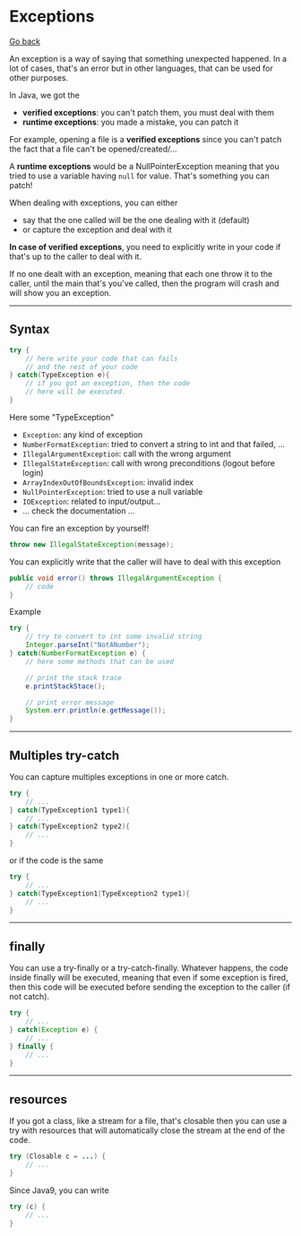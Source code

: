 # Exceptions

[Go back](../index.md#beginner)

An exception is a way of saying that something unexpected happened. In a lot of cases, that's an error but in other languages, that can be used for other purposes.

In Java, we got the

* **verified exceptions**: you can't patch them, you must deal with them
* **runtime exceptions**: you made a mistake, you can patch it

For example, opening a file is a **verified exceptions** since you can't patch the fact that a file can't be opened/created/...

A **runtime exceptions** would be a NullPointerException meaning that you tried to use a variable having `null` for value. That's something you can patch!

When dealing with exceptions, you can either

* say that the one called will be the one dealing with it (default)
* or capture the exception and deal with it

**In case of verified exceptions**, you need to explicitly write in your code if that's up to the caller to deal with it.

If no one dealt with an exception, meaning that each one throw it to the caller, until the main that's you've called, then the program will crash and will show you an exception.

<hr class="sr">

## Syntax

```java
try {
    // here write your code that can fails
    // and the rest of your code
} catch(TypeException e){
    // if you got an exception, then the code
    // here will be executed.
}
```

Here some "TypeException"

* ``Exception``: any kind of exception
* ``NumberFormatException``: tried to convert a string to int and that failed, ...
* ``IllegalArgumentException``: call with the wrong argument
* ``IllegalStateException``: call with wrong preconditions (logout before login)
* ``ArrayIndexOutOfBoundsException``: invalid index
* ``NullPointerException``: tried to use a null variable
* ``IOException``: related to input/output...
* ... check the documentation ...

You can fire an exception by yourself!

```java
throw new IllegalStateException(message);
```

You can explicitly write that the caller will have to deal with this exception

```java
public void error() throws IllegalArgumentException {
    // code
}
```

Example

```java
try {
    // try to convert to int some invalid string
    Integer.parseInt("NotANumber");
} catch(NumberFormatException e) {
    // here some methods that can be used

    // print the stack trace
    e.printStackStace();

    // print error message
    System.err.println(e.getMessage());
}
```

<hr class="sl">

## Multiples try-catch

You can capture multiples exceptions in one or more catch.

```java
try {
    // ...
} catch(TypeException1 type1){
    // ...
} catch(TypeException2 type2){
    // ...
}
```

or if the code is the same

```java
try {
    // ...
} catch(TypeException1|TypeException2 type1){
    // ...
}
```

<hr class="sr">

## finally

You can use a try-finally or a try-catch-finally. Whatever happens, the code inside finally will be executed, meaning that even if some exception is fired, then this code will be executed before sending the exception to the caller (if not catch).

```java
try {
    // ...
} catch(Exception e) {
    // ...
} finally {
    // ...
}
```

<hr class="sl">

## resources

If you got a class, like a stream for a file, that's closable then you can use a try with resources that will automatically close the stream at the end of the code.

```java
try (Closable c = ...) {
    // ...
}
```

Since Java9, you can write

```java
try (c) {
    // ...
}
```